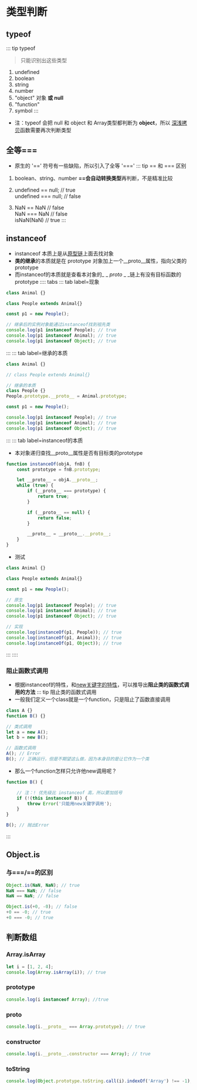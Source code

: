 # 类型判断

## typeof
::: tip typeof
> 只能识别出这些类型  
1. undefined
2. boolean
3. string
4. number
5. "object" 对象  **或 null**
6. "function"
7. symbol
:::
* 注：typeof 会把 null 和 object 和 Array类型都判断为 **object**，所以 [深浅拷贝](../sourcecode/#深浅拷贝)函数需要再次判断类型

## 全等===
* 原生的 '==' 符号有一些缺陷，所以引入了全等 '==='
::: tip == 和 === 区别
1. boolean、string、number **==会自动转换类型**再判断，不是精准比较

2. undefined == null; // true  
undefined === null; // false

3. NaN == NaN // false  
NaN === NaN // false  
isNaN(NaN) // true
::: 

## instanceof
* instanceof 本质上是从[原型链](./object.html#原型链)上面去找对象
* **类的继承**的本质就是在 prototype 对象加上一个__proto__属性，指向父类的prototype
* 而instanceof的本质就是查看本对象的_ _ _proto_ _ _链上有没有目标函数的prototype
:::: tabs
::: tab label=现象
```js
class Animal {}

class People extends Animal{}

const p1 = new People();

// 继承后的实例对象能通过instanceof找到祖先类
console.log(p1 instanceof People); // true
console.log(p1 instanceof Animal); // true
console.log(p1 instanceof Object); // true
```
:::
::: tab label=继承的本质
```js
class Animal {}

// class People extends Animal{}

// 继承的本质
class People {}
People.prototype.__proto__ = Animal.prototype;

const p1 = new People();

console.log(p1 instanceof People); // true
console.log(p1 instanceof Animal); // true
console.log(p1 instanceof Object); // true
```
:::
::: tab label=instanceof的本质
* 本对象递归查找__proto__属性是否有目标类的prototype
```js
function instanceOf(objA, fnB) {
    const prototype = fnB.prototype;

    let __proto__ = objA.__proto__;
    while (true) {
        if (__proto__ === prototype) {
            return true;
        }

        if (__proto__ == null) {
            return false;
        }

        __proto__ = __proto__.__proto__;
    }
}
```
* 测试
```js
class Animal {}

class People extends Animal{}

const p1 = new People();

// 原生
console.log(p1 instanceof People); // true
console.log(p1 instanceof Animal); // true
console.log(p1 instanceof Object); // true

// 实现
console.log(instanceOf(p1, People)); // true
console.log(instanceOf(p1, Animal)); // true
console.log(instanceOf(p1, Object)); // true
```
:::
::::
### 阻止函数式调用
* 根据instanceof的特性，和[new关键字的特性](./object.html#原型链)，可以推导出**阻止类的函数式调用的方法**
::: tip 阻止类的函数式调用
* 一般我们定义一个class就是一个function，只是阻止了函数直接调用
```js
class A {}
function B() {}

// 类式调用
let a = new A();
let b = new B();

// 函数式调用
A(); // Error
B(); // 正确运行，但是不期望这么做，因为本身目的是让它作为一个类
```
* 那么一个function怎样只允许他new调用呢？
```js
function B() {

    // 注：! 优先级比 instanceof 高，所以要加括号
    if (!(this instanceof B)) {
        throw Error('只能用new关键字调用');
    }
}

B(); // 抛出Error
```
:::

## Object.is
### 与===/==的区别
```js
Object.is(NaN, NaN); // true
NaN === NaN; // false
NaN == NaN; // false

Object.is(+0, -0); // false
+0 == -0; // true
+0 === -0; // true

```

## 判断数组
### Array.isArray
```js
let i = [1, 2, 4];
console.log(Array.isArray(i)); // true
```
### prototype
```js
console.log(i instanceof Array); //true
```

### __proto__
```js
console.log(i.__proto__ === Array.prototype); // true
```

### constructor
```js
console.log(i.__proto__.constructor === Array); // true
```

### toString
```js
console.log(Object.prototype.toString.call(i).indexOf('Array') !== -1); // true
```